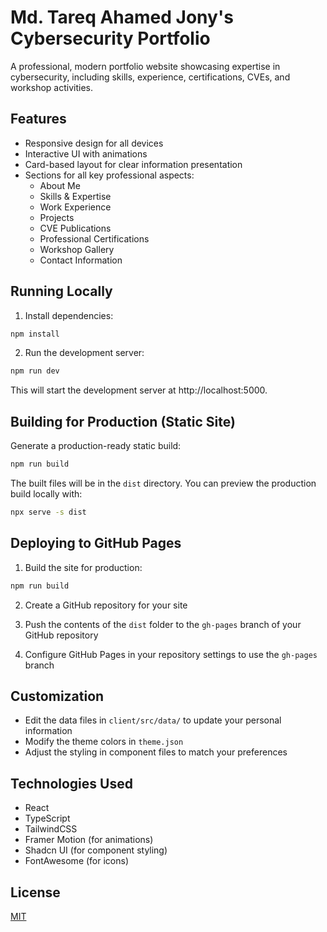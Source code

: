 # Md. Tareq Ahamed Jony's Cybersecurity Portfolio

A professional, modern portfolio website showcasing expertise in cybersecurity, including skills, experience, certifications, CVEs, and workshop activities.

## Features

- Responsive design for all devices
- Interactive UI with animations
- Card-based layout for clear information presentation
- Sections for all key professional aspects:
  - About Me
  - Skills & Expertise
  - Work Experience
  - Projects
  - CVE Publications
  - Professional Certifications
  - Workshop Gallery
  - Contact Information

## Running Locally

1. Install dependencies:

```bash
npm install
```

2. Run the development server:

```bash
npm run dev
```

This will start the development server at http://localhost:5000.

## Building for Production (Static Site)

Generate a production-ready static build:

```bash
npm run build
```

The built files will be in the `dist` directory. You can preview the production build locally with:

```bash
npx serve -s dist
```

## Deploying to GitHub Pages

1. Build the site for production:

```bash
npm run build
```

2. Create a GitHub repository for your site

3. Push the contents of the `dist` folder to the `gh-pages` branch of your GitHub repository

4. Configure GitHub Pages in your repository settings to use the `gh-pages` branch

## Customization

- Edit the data files in `client/src/data/` to update your personal information
- Modify the theme colors in `theme.json`
- Adjust the styling in component files to match your preferences

## Technologies Used

- React
- TypeScript
- TailwindCSS
- Framer Motion (for animations)
- Shadcn UI (for component styling)
- FontAwesome (for icons)

## License

[MIT](LICENSE)